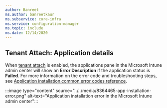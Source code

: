 ```yaml
---
author: Banreet
ms.author: banreetkaur
ms.subservice: core-infra
ms.service: configuration-manager
ms.topic: include
ms.date: 12/14/2020
---
```

## <a name="bkmk_mem"></a> Tenant Attach: Application details
<!--8364465-->
When [tenant attach](../../../../../tenant-attach/device-sync-actions.md) is enabled, the applications pane in the Microsoft Intune admin center will show an **Error Description** if the application status is **Failed**. <!-- The **Learn more** link for application installation error will take you to an article where you can review the code and troubleshooting steps.  -->For more information on the error code and troubleshooting steps, see [Application installation common error codes reference](../../../../../tenant-attach/app-install-error-reference.md).

:::image type="content" source="../../media/8364465-app-installation-error.png" alt-text="Application installation error in the Microsoft Intune admin center":::
